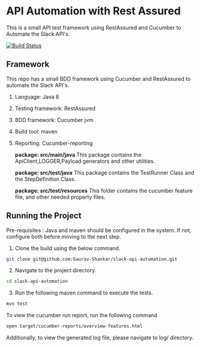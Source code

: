 
# API Automation with Rest Assured

This is a small API test framework using RestAssured and Cucumber to Automate the Slack API's.

[![Build Status](https://travis-ci.org/Gaurav-Shankar/slack-api-automation.svg?branch=master)](https://github.com/Gaurav-Shankar/slack-api-automation)

## Framework

This repo has a small BDD framework using Cucumber and RestAssured to automate the Slack API's.
1.  Language: Java 8
2.  Testing framework: RestAssured
3.  BDD framework: Cucumber jvm
4.  Build tool: maven
5.  Reporting: Cucumber-reporting

	**package: src/main/java**
	This package contains the ApiClient,LOGGER,Payload generators and other utilities.
		
	**package: src/test/java**
	This package contains the TestRunner Class and the StepDefinition Class.
	
	**package: src/test/resources**
	This folder contains the cucumber feature file, and other needed property files.

## Running the Project
Pre-requisites : Java and maven should be configured in the system. If not, configure both before moving to the next step.

1. Clone the build using the below command.
 ```bash
git clone git@github.com:Gaurav-Shankar/slack-api-automation.git
```
 2. Navigate to the project directory.
 ```bash
cd slack-api-automation
```
3. Run the following maven command to execute the tests.
```bash
mvn test
```
To view the cucumber run report, run the following command
```bash
open target/cucumber-reports/overview-features.html
```
Additionally, to view the generated log file, please navigate to log/ directory.
